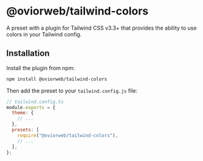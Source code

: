 # @oviorweb/tailwind-colors

A preset with a plugin for Tailwind CSS v3.3+ that provides the ability to use colors in your Tailwind config.

## Installation

Install the plugin from npm:

```sh
npm install @oviorweb/tailwind-colors
```

Then add the preset to your `tailwind.config.js` file:

```js
// tailwind.config.ts
module.exports = {
  theme: {
    // ...
  },
  presets: [
    require("@oviorweb/tailwind-colors"),
    // ...
  ],
};
```
